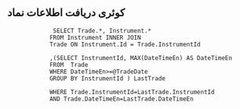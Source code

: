 <h2>کوئری دریافت اطلاعات نماد</h2>


                 SELECT Trade.*, Instrument.*
                FROM Instrument INNER JOIN
                Trade ON Instrument.Id = Trade.InstrumentId
                
                ,(SELECT InstrumentId, MAX(DateTimeEn) AS DateTimeEn
                FROM  Trade
                WHERE DateTimeEn>=@TradeDate
                GROUP BY InstrumentId ) LastTrade

                WHERE Trade.InstrumentId=LastTrade.InstrumentId 
                AND Trade.DateTimeEn=LastTrade.DateTimeEn
